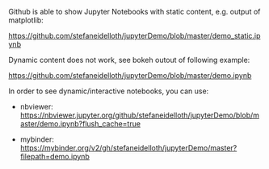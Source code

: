 Github is able to show Jupyter Notebooks with static content, e.g. output of matplotlib:

https://github.com/stefaneidelloth/jupyterDemo/blob/master/demo_static.ipynb

Dynamic content does not work, see bokeh outout of following example:

https://github.com/stefaneidelloth/jupyterDemo/blob/master/demo.ipynb

In order to see dynamic/interactive notebooks, you can use:

* nbviewer: https://nbviewer.jupyter.org/github/stefaneidelloth/jupyterDemo/blob/master/demo.ipynb?flush_cache=true

* mybinder: https://mybinder.org/v2/gh/stefaneidelloth/jupyterDemo/master?filepath=demo.ipynb
